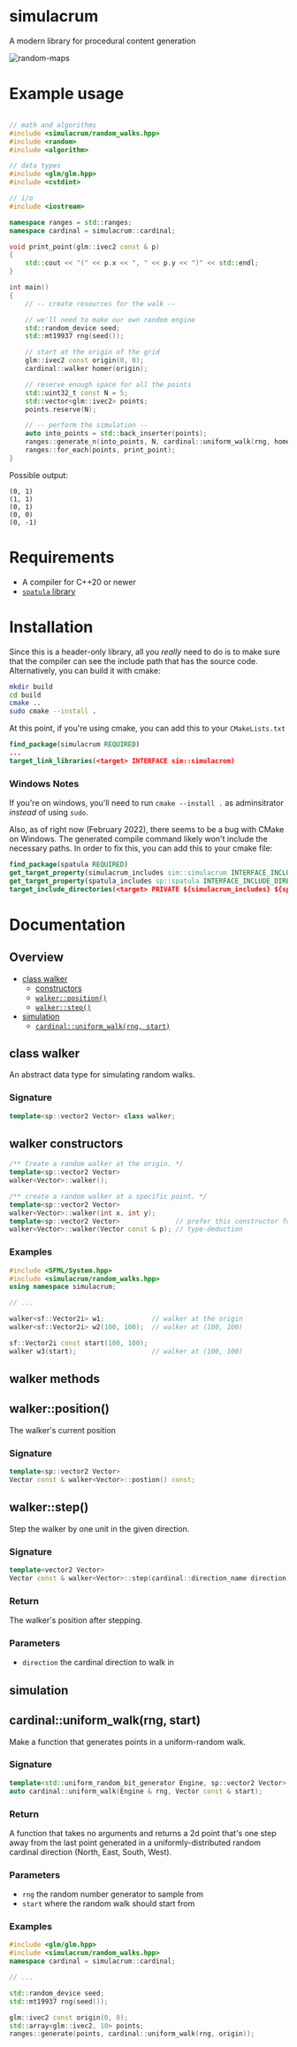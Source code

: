 # simulacrum

A modern library for procedural content generation

![random-maps](resources/all-maps.png)

# Example usage

```cpp

// math and algorithms
#include <simulacrum/random_walks.hpp>
#include <random>
#include <algorithm>

// data types
#include <glm/glm.hpp>
#include <cstdint>

// i/o
#include <iostream>

namespace ranges = std::ranges;
namespace cardinal = simulacrum::cardinal;

void print_point(glm::ivec2 const & p)
{
    std::cout << "(" << p.x << ", " << p.y << ")" << std::endl;
}

int main()
{
    // -- create resources for the walk --

    // we'll need to make our own random engine
    std::random_device seed;
    std::mt19937 rng(seed());

    // start at the origin of the grid
    glm::ivec2 const origin(0, 0);
    cardinal::walker homer(origin);

    // reserve enough space for all the points
    std::uint32_t const N = 5;
    std::vector<glm::ivec2> points;
    points.reserve(N);

    // -- perform the simulation --
    auto into_points = std::back_inserter(points);
    ranges::generate_n(into_points, N, cardinal::uniform_walk(rng, homer));
    ranges::for_each(points, print_point);
}
```

Possible output:

```
(0, 1)
(1, 1)
(0, 1)
(0, 0)
(0, -1)
```

# Requirements
- A compiler for C++20 or newer
- [`spatula` library](https://github.com/josiest/spatula)

# Installation
Since this is a header-only library, all you _really_ need to do is to make sure
that the compiler can see the include path that has the source code.
Alternatively, you can build it with cmake:

```sh
mkdir build
cd build
cmake ..
sudo cmake --install .
```

At this point, if you're using cmake, you can add this to your `CMakeLists.txt`

```cmake
find_package(simulacrum REQUIRED)
...
target_link_libraries(<target> INTERFACE sim::simulacrom)
```

### Windows Notes

If you're on windows, you'll need to run `cmake --install .` as adminsitrator
_instead_ of using `sudo`.

Also, as of right now (February 2022), there seems to be a bug with CMake on
Windows. The generated compile command likely won't include the necessary paths.
In order to fix this, you can add this to your cmake file:

```cmake
find_package(spatula REQUIRED)
get_target_property(simulacrum_includes sim::simulacrum INTERFACE_INCLUDE_DIRECTORIES)
get_target_property(spatula_includes sp::spatula INTERFACE_INCLUDE_DIRECTORIES)
target_include_directories(<target> PRIVATE ${simulacrum_includes} ${spatula_includes})
```

# Documentation

## Overview
- [class walker](#class-walker)
    - [constructors](#walker-constructors)
    - [`walker::position()`](#walkerposition)
    - [`walker::step()`](#walkerstep)
- [simulation](#simulation)
    - [`cardinal::uniform_walk(rng, start)`](#cardinaluniform_walkrng-start)

## class walker
An abstract data type for simulating random walks.

### Signature
```cpp
template<sp::vector2 Vector> class walker;
```

## walker constructors

```cpp
/** Create a random walker at the origin. */
template<sp::vector2 Vector>
walker<Vector>::walker();

/** create a random walker at a specific point. */
template<sp::vector2 Vector>
walker<Vector>::walker(int x, int y);
template<sp::vector2 Vector>              // prefer this constructor for
walker<Vector>::walker(Vector const & p); // type-deduction
```

### Examples
```cpp
#include <SFML/System.hpp>
#include <simulacrum/random_walks.hpp>
using namespace simulacrum;

// ...

walker<sf::Vector2i> w1;            // walker at the origin
walker<sf::Vector2i> w2(100, 100);  // walker at (100, 100)

sf::Vector2i const start(100, 100);
walker w3(start);                   // walker at (100, 100)
```

## walker methods

## walker::position()
The walker's current position

### Signature
```cpp
template<sp::vector2 Vector>
Vector const & walker<Vector>::postion() const;
```

## walker::step()
Step the walker by one unit in the given direction.

### Signature
```cpp
template<vector2 Vector>
Vector const & walker<Vector>::step(cardinal::direction_name direction);
```

### Return
The walker's position after stepping.

### Parameters
- `direction` the cardinal direction to walk in


## simulation

## cardinal::uniform_walk(rng, start)
Make a function that generates points in a uniform-random walk.

### Signature
```cpp
template<std::uniform_random_bit_generator Engine, sp::vector2 Vector>
auto cardinal::uniform_walk(Engine & rng, Vector const & start);
```

### Return
A function that takes no arguments and returns a 2d point that's one step away
from the last point generated in a uniformly-distributed random cardinal
direction (North, East, South, West).

### Parameters
- `rng` the random number generator to sample from
- `start` where the random walk should start from

### Examples
```cpp
#include <glm/glm.hpp>
#include <simulacrum/random_walks.hpp>
namespace cardinal = simulacrum::cardinal;

// ...

std::random_device seed;
std::mt19937 rng(seed());

glm::ivec2 const origin(0, 0);
std::array<glm::ivec2, 10> points;
ranges::generate(points, cardinal::uniform_walk(rng, origin));
```
